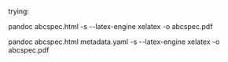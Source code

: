 trying:

pandoc abcspec.html -s --latex-engine xelatex -o abcspec.pdf

pandoc abcspec.html metadata.yaml -s --latex-engine xelatex -o abcspec.pdf

